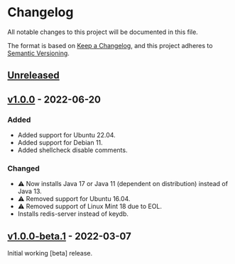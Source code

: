 # Changelog

All notable changes to this project will be documented in this file.

The format is based on [Keep a Changelog](https://keepachangelog.com/en/1.0.0/), and this project adheres to [Semantic Versioning](https://semver.org/spec/v2.0.0.html).

## [Unreleased]

## [v1.0.0] - 2022-06-20

### Added

- Added support for Ubuntu 22.04.
- Added support for Debian 11.
- Added shellcheck disable comments.

### Changed

- ⚠️ Now installs Java 17 or Java 11 (dependent on distribution) instead of Java 13.
- ⚠️ Removed support for Ubuntu 16.04.
- ⚠️ Removed support of Linux Mint 18 due to EOL.
- Installs redis-server instead of keydb.

## [v1.0.0-beta.1] - 2022-03-07

Initial working [beta] release.

[unreleased]: https://github.com/StrangeRanger/Mewdeko-BashScript/compare/v1.0.0...HEAD
[v1.0.0]: https://github.com/StrangeRanger/Mewdeko-BashScript/compare/v1.0.0
[v1.0.0-beta.1]: https://github.com/StrangeRanger/Mewdeko-BashScript/releases/tag/v1.0.0-beta.1
